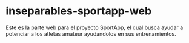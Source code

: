 # inseparables-sportapp-web
Este es la parte web para el proyecto SportApp, el cual busca ayudar a potenciar a los atletas amateur ayudandolos en sus entrenamientos.

